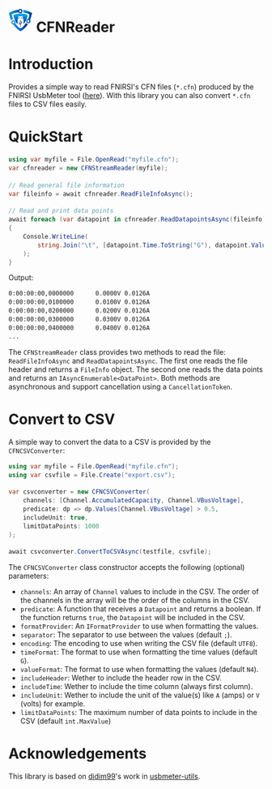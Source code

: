 # ![Logo](https://raw.githubusercontent.com/RobThree/CFNReader/master/icon.png) CFNReader

# Introduction

Provides a simple way to read FNIRSI's CFN files (`*.cfn`) produced by the FNIRSI UsbMeter tool ([here](https://www.fnirsi.com/pages/download-firmware)). With this library you can also convert `*.cfn` files to CSV files easily.

# QuickStart

```c#
using var myfile = File.OpenRead("myfile.cfn");
var cfnreader = new CFNStreamReader(myfile);

// Read general file information
var fileinfo = await cfnreader.ReadFileInfoAsync();

// Read and print data points
await foreach (var datapoint in cfnreader.ReadDatapointsAsync(fileinfo))
{
    Console.WriteLine(
        string.Join("\t", [datapoint.Time.ToString("G"), datapoint.Values[Channel.VBusVoltage], datapoint.Values[Channel.VBusCurrent]])
    );
}
```

Output:

```cmd
0:00:00:00,0000000      0.0000V 0.0126A
0:00:00:00,0100000      0.0100V 0.0126A
0:00:00:00,0200000      0.0200V 0.0126A
0:00:00:00,0300000      0.0300V 0.0126A
0:00:00:00,0400000      0.0400V 0.0126A
...
```

The `CFNStreamReader` class provides two methods to read the file: `ReadFileInfoAsync` and `ReadDatapointsAsync`. The first one reads the file header and returns a `FileInfo` object. The second one reads the data points and returns an `IAsyncEnumerable<DataPoint>`. Both methods are asynchronous and support cancellation using a `CancellationToken`.

# Convert to CSV

A simple way to convert the data to a CSV is provided by the `CFNCSVConverter`:

```c#
using var myfile = File.OpenRead("myfile.cfn");
using var csvfile = File.Create("export.csv");

var csvconverter = new CFNCSVConverter(
    channels: [Channel.AccumulatedCapacity, Channel.VBusVoltage],
    predicate: dp => dp.Values[Channel.VBusVoltage] > 0.5,
    includeUnit: true,
    limitDataPoints: 1000
);

await csvconverter.ConvertToCSVAsync(testfile, csvfile);
```

The `CFNCSVConverter` class constructor accepts the following (optional) parameters:

- `channels`: An array of `Channel` values to include in the CSV. The order of the channels in the array will be the order of the columns in the CSV.
- `predicate`: A function that receives a `Datapoint` and returns a boolean. If the function returns `true`, the `Datapoint` will be included in the CSV.
- `formatProvider`: An `IFormatProvider` to use when formatting the values.
- `separator`: The separator to use between the values (default `;`).
- `encoding`: The encoding to use when writing the CSV file (default `UTF8`).
- `timeFormat`: The format to use when formatting the time values (default `G`).
- `valueFormat`: The format to use when formatting the values (default `N4`).
- `includeHeader`: Wether to include the header row in the CSV.
- `includeTime`: Wether to include the time column (always first column).
- `includeUnit`: Wether to include the unit of the value(s) like `A` (amps) or `V` (volts) for example.
- `limitDataPoints`: The maximum number of data points to include in the CSV (default `int.MaxValue`)

# Acknowledgements

This library is based on [didim99](https://github.com/didim99)'s work in [usbmeter-utils](https://github.com/didim99/usbmeter-utils/tree/master).